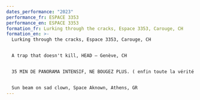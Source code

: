 ```yaml
---
dates_performance: "2023"
performance_fr: ESPACE 3353
performance_en: ESPACE 3353
formation_fr: Lurking through the cracks, Espace 3353, Carouge, CH
formation_en: >-
  Lurking through the cracks, Espace 3353, Carouge, CH


  A trap that doesn't kill, HEAD – Genève, CH


  35 MIN DE PANORAMA INTENSIF, NE BOUGEZ PLUS. ( enfin toute la vérité sur la Suisse!), 5e Biennale Insulaire des espaces d’art de Genève, CH


  Sun beam on sad clown, Space Aknown, Athens, GR
---
```

